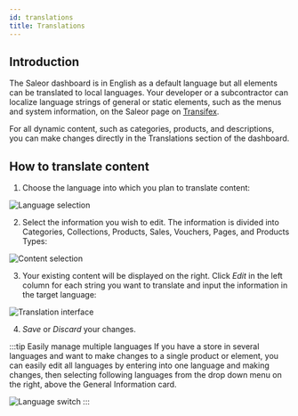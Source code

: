 ```yaml
---
id: translations
title: Translations
---
```


## Introduction

The Saleor dashboard is in English as a default language but all elements can be translated to local languages. Your developer or a subcontractor can localize language strings of general or static elements, such as the menus and system information, on the Saleor page on [Transifex](https://www.transifex.com/mirumee/saleor-1/).

For all dynamic content, such as categories, products, and descriptions, you can make changes directly in the Translations section of the dashboard.

## How to translate content

1. Choose the language into which you plan to translate content:

![Language selection](/assets/dashboard-translations/translations1.JPG)

2. Select the information you wish to edit. The information is divided into Categories, Collections, Products, Sales, Vouchers, Pages, and Products Types:

![Content selection](/assets/dashboard-translations/translations2.JPG)

3. Your existing content will be displayed on the right. Click _Edit_ in the left column for each string you want to translate and input the information in the target language:

![Translation interface](/assets/dashboard-translations/translations3.png)

4. _Save_ or _Discard_ your changes.

:::tip Easily manage multiple languages
If you have a store in several languages and want to make changes to a single product or element, you can easily edit all languages by entering into one language and making changes, then selecting following languages from the drop down menu on the right, above the General Information card.

![Language switch](/assets/dashboard-translations/translations4.JPG)
:::
